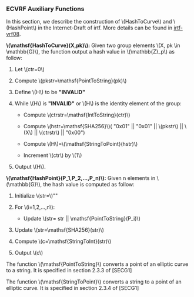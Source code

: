 


### ECVRF Auxiliary Functions

 In this section, we describe the construction of \\(HashToCurve\\) and \\(HashPoint\\) in the Internet-Draft of irtf. More details can be found in [irtf-vrf08](https://datatracker.ietf.org/doc/html/draft-irtf-cfrg-vrf-08). 

 **\\(\mathsf{HashToCurve}(X,pk)\\):** Given two group elements \\(X, pk \in \mathbb{G}\\), the function output a hash value in \\(\mathbb{Z}_p\\) as follow:

1. Let \\(ctr=0\\)

1. Compute \\(pkstr=\mathsf{PointToString}(pk)\\)

1. Define \\(H\\) to be **"INVALID"**

1. While \\(H\\) is **"INVALID"** or \\(H\\) is the identity element of the group:

    - Compute \\(ctrstr=\mathsf{IntToString}(ctr)\\)

    - Compute \\(hstr=\mathsf{SHA256}\\)( "0x01" || "0x01" || \\(pkstr\\) || \\(X\\) || \\(ctrstr\\) || "0x00")

    - Compute \\(H\\)=\\(\mathsf{StringToPoint}(hstr)\\)

    - Increment \\(ctr\\) by \\(1\\)

1. Output \\(H\\).

 **\\(\mathsf{HashPoint}(P_1,P_2,...,P_n)\\):** Given n elements in  \\(\mathbb{G}\\), the hash value is computed as follow:

1. Initialize \\(str=\\)""

1. For \\(i=1,2,...,n\\):

    - Update \\(str= str || \mathsf{PointToString}(P_i)\\)
    
1. Update \\(str=\mathsf{SHA256}(str)\\)

1. Compute \\(c=\mathsf{StringToInt}(str)\\)

1. Output \\(c\\)

The function \\(\mathsf{PointToString}\\) converts a point of an elliptic curve to a string. It is specified in section 2.3.3 of [SECG1]

The function \\(\mathsf{StringToPoint}\\) converts a string to a point of an elliptic curve. It is specified in section 2.3.4 of [SECG1]

